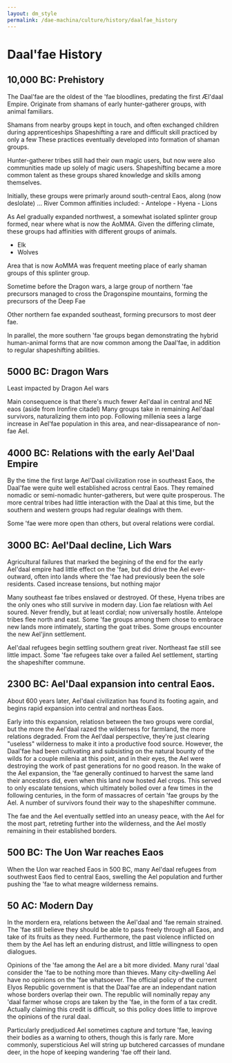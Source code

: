 ```yaml
---
layout: dm_style
permalink: /dae-machina/culture/history/daalfae_history
---
```


# Daal'fae History

## 10,000 BC: Prehistory

The Daal'fae are the oldest of the 'fae bloodlines, predating the first Æl'daal Empire.
Originate from shamans of early hunter-gatherer groups, with animal familiars.

Shamans from nearby groups kept in touch, and often exchanged children during apprenticeships
Shapeshifting a rare and difficult skill practiced by only a few
These practices eventually developed into formation of shaman groups.

Hunter-gatherer tribes still had their own magic users, but now were also communities made up solely of magic users.
Shapeshifting became a more common talent as these groups shared knowledge and skills among themselves. 


Initially, these groups were primarly around south-central Eaos, along (now deslolate) ... River
Common affinities included:
    - Antelope
	- Hyena
	- Lions
	
As Ael gradually expanded northwest, a somewhat isolated splinter group formed, near where what is now the AoMMA.
Given the differing climate, these groups had affinities with different groups of animals.
  - Elk
  - Wolves
  
Area that is now AoMMA was frequent meeting place of early shaman groups of this splinter group.

Sometime before the Dragon wars, a large group of northern 'fae precursors managed to cross the Dragonspine mountains, forming the precursors of the Deep Fae

Other northern fae expanded southeast, forming precursors to most deer fae.

In parallel, the more southern 'fae groups began demonstrating the hybrid human-animal forms that are now common among the Daal'fae, in addition to regular shapeshifting abilities.

## 5000 BC: Dragon Wars 
 
Least impacted by Dragon Ael wars

Main consequence is that there's much fewer Ael'daal in central and NE eaos (aside from Ironfire citadel)
Many groups take in remaining Ael'daal survivors, naturalizing them into pop.
Following millenia sees a large increase in Ael'fae population in this area, and near-dissapearance of non-fae Ael.

## 4000 BC: Relations with the early Ael'Daal Empire

By the time the first large Ael'Daal civilization rose in southeast Eaos, the Daal'fae were quite well established across central Eaos.
They remained nomadic or semi-nomadic hunter-gatherers, but were quite prosperous. The more central tribes had little interaction with the Daal at this time, 
but the southern and western groups had regular dealings with them. 

Some 'fae were more open than others, but overal relations were cordial.

## 3000 BC: Ael'Daal decline, Lich Wars

Agricultural failures that marked the begining of the end for the early Ael'daal empire had little effect on the 'fae, but did drive the Ael ever-outward, often into lands where the 'fae had previously been the sole residents.
Cased increase tensions, but nothing major

Many southeast fae tribes enslaved or destroyed. Of these, Hyena tribes are the only ones who still survive in modern day.
Lion fae relatiosn with Ael soured. Never frendly, but at least cordial; now universally hostile.
Antelope tribes flee north and east. Some 'fae groups among them chose to embrace new lands more intimately, starting the goat tribes.
Some groups encounter the new Ael'jinn settlement.

Ael'daal refugees begin settling southern great river. Northeast fae still see little impact.
Some 'fae refugees take over a failed Ael settlement, starting the shapeshifter commune.

## 2300 BC: Ael'Daal expansion into central Eaos.

About 600 years later, Ael'daal civilization has found its footing again, and begins rapid expansion into central and northeas Eaos.

Early into this expansion, relatiosn between the two groups were cordial, but the more the Ael'daal razed the wilderness for farmland, the more relations degraded.
From the Ael'daal perspective, they're just clearing "useless" wilderness to make it into a productive food source. 
However, the Daal'fae had been cultivating and subsisting on the natural bounty of the wilds for a couple milenia at this point, and in their eyes, the Ael were destroying the work of past generations for no good reason.
In the wake of the Ael expansion, the 'fae generally continued to harvest the same land their ancestors did, even when this land now hosted Ael crops.
This served to only escalate tensions, which ultimately boiled over a few times in the following centuries, in the form of massacres of certain 'fae groups by the Ael. 
A number of survivors found their way to the shapeshifter commune.

The fae and the Ael eventually settled into an uneasy peace, with the Ael for the most part, retreting further into the wilderness, and the Ael mostly remaining in their established borders.

## 500 BC: The Uon War reaches Eaos

When the Uon war reached Eaos in 500 BC, many Ael'daal refugees from southwest Eaos fled to central Eaos, swelling the Ael population and further pushing the 'fae to what meagre wilderness remains.

## 50 AC: Modern Day 

In the mordern era, relations between the Ael'daal and 'fae remain strained. The 'fae still believe they should be able to pass freely through all Eaos, and take of its fruits as they need. 
Furthermore, the past violence inflicted on them by the Ael has left an enduring distrust, and little willingness to open dialogues.

Opinions of the 'fae among the Ael are a bit more divided. Many rural 'daal consider the 'fae to be nothing more than thieves. Many city-dwelling Ael have no opinions on the 'fae whatsoever.
The official policy of the current Elyos Republic government is that the Daal'fae are an independant nation whose borders overlap their own. 
The republic will nominally repay any 'daal farmer whose crops are taken by the 'fae, in the form of a tax credit. Actually claiming this credit is difficult, so this policy does little to improve the opinions of the rural daal.

Particularly predjudiced Ael sometimes capture and torture 'fae, leaving their bodies as a warning to others, though this is farly rare. 
More commonly, supersticious Ael will string up butchered carcasses of mundane deer, in the hope of keeping wandering 'fae off their land. 
